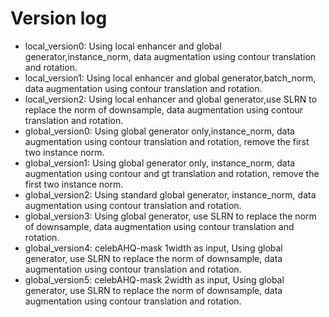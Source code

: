 # Version log
  * local_version0: Using local enhancer and global generator,instance_norm, data augmentation using contour translation and rotation.
  * local_version1: Using local enhancer and global generator,batch_norm, data augmentation using contour translation and rotation.
  * local_version2: Using local enhancer and global generator,use SLRN to replace the norm of downsample, data augmentation using contour translation and rotation.
  * global_version0: Using global generator only,instance_norm, data augmentation using contour translation and rotation, remove the first two instance norm.
  * global_version1: Using global generator only, instance_norm, data augmentation using contour and gt translation and rotation, remove the first two instance norm.
  * global_version2: Using standard global generator, instance_norm, data augmentation using contour translation and rotation.
  * global_version3: Using global generator, use SLRN to replace the norm of downsample, data augmentation using contour translation and rotation.
  * global_version4: celebAHQ-mask 1width as input, Using global generator, use SLRN to replace the norm of downsample, data augmentation using contour translation and rotation.
  * global_version5: celebAHQ-mask 2width as input, Using global generator, use SLRN to replace the norm of downsample, data augmentation using contour translation and rotation.
